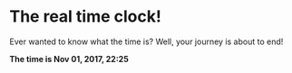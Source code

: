 # The real time clock!

Ever wanted to know what the time is? Well, your journey is about to end!

**The time is Nov 01, 2017, 22:25**